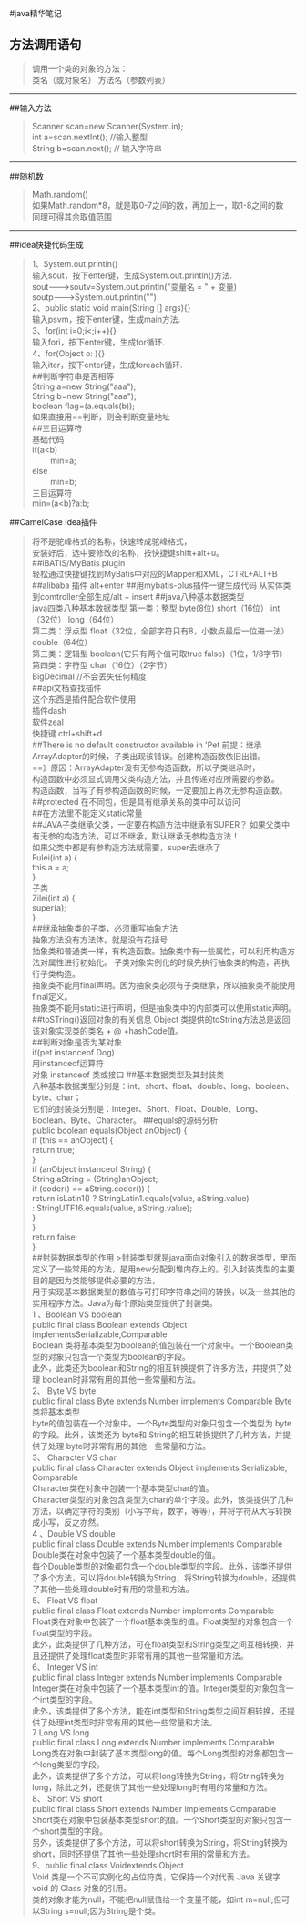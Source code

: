 #java精华笔记  
## 方法调用语句      
>调用一个类的对象的方法：  
类名（或对象名）.方法名（参数列表）  
----------------
##输入方法  
>Scanner scan=new Scanner(System.in);  
int a=scan.nextInt(); //输入整型          
String b=scan.next(); // 输入字符串         

-------------
##随机数  
>Math.random()  
如果Math.random*8，就是取0-7之间的数，再加上一，取1-8之间的数  
同理可得其余取值范围 
 

-----------------------
##idea快捷代码生成  
>1、System.out.println()      
     输入sout，按下enter键，生成System.out.println()方法.  
     sout--->soutv=System.out.println("变量名 = " + 变量)   
     soutp--->System.out.println("")     
2、public static void main(String [] args){}     
     输入psvm，按下enter键，生成main方法.    
3、for(int i=0;i<;i++){}    
     输入fori，按下enter键，生成for循环.      
4、for(Object o: ){}       
     输入iter，按下enter键，生成foreach循环.   
 ##判断字符串是否相等  
 >String a=new String("aaa");     
 String b=new String("aaa");    
 boolean flag=(a.equals(b));    
 如果直接用==判断，则会判断变量地址  
 ##三目运算符  
 >基础代码  
 if(a<b)    
     　　 min=a;  
  else   
     　　 min=b;   
  三目运算符   
  min=(a<b)?a:b; 
           
##CamelCase Idea插件    
 >将不是驼峰格式的名称，快速转成驼峰格式，  
 安装好后，选中要修改的名称，按快捷键shift+alt+u。      
 ##iBATIS/MyBatis plugin      
 >轻松通过快捷键找到MyBatis中对应的Mapper和XML，CTRL+ALT+B  
 ##alibaba 插件
 >alt+enter
 ##用mybatis-plus插件一键生成代码
 >  从实体类到comtroller全部生成/alt  + insert
 ##java八种基本数据类型  
 >java四类八种基本数据类型
  第一类：整型 byte(8位) short（16位） int（32位） long（64位）     
  第二类：浮点型 float（32位，全部字符只有8，小数点最后一位进一法） double（64位）         
  第三类：逻辑型 boolean(它只有两个值可取true false)（1位，1/8字节）      
  第四类：字符型 char（16位）（2字节）      
  BigDecimal //不会丢失任何精度    
  ##api文档查找插件   
  >这个东西是插件配合软件使用  
  插件dash               
  软件zeal             
  快捷键 ctrl+shift+d      
  ##There is no default constructor available in 'Pet
  >前提：继承ArrayAdapter的时候，子类出现该错误。创建构造函数依旧出错。   
   ==》原因：ArrayAdapter没有无参构造函数，所以子类继承时，  
   构造函数中必须显式调用父类构造方法，并且传递对应所需要的参数。   
   构造函数，当写了有参构造函数的时候，一定要加上再次无参构造函数。  
   ##protected
  >在不同包，但是具有继承关系的类中可以访问  
  ##在方法里不能定义static常量  
  ##JAVA子类继承父类，一定要在构造方法中继承有SUPER？
  >如果父类中有无参的构造方法，可以不继承，默认继承无参构造方法！  
   如果父类中都是有参构造方法就需要，super去继承了     
    Fulei(int a) {    
   this.a = a;      
   }        
   子类      
   Zilei(int a) {     
   super(a);     
   }         
   ##继承抽象类的子类，必须重写抽象方法  
   >抽象方法没有方法体。就是没有花括号  
   抽象类和普通类一样，有构造函数。抽象类中有一些属性，可以利用构造方法对属性进行初始化。
   子类对象实例化的时候先执行抽象类的构造，再执行子类构造。            
   抽象类不能用final声明。因为抽象类必须有子类继承，所以抽象类不能使用final定义。   
   抽象类不能用static进行声明，但是抽象类中的内部类可以使用static声明。    
   ##toSTring()返回对象的有关信息
   >Object 类提供的toString方法总是返回该对象实现类的类名 + @ +hashCode值。    
   ##判断对象是否为某对象  
   >if(pet instanceof Dog)  
   用instanceof运算符  
   对象  instanceof  类或接口	
   ##基本数据类型及其封装类  
   >八种基本数据类型分别是：int、short、float、double、long、boolean、byte、char；    
  它们的封装类分别是：Integer、Short、Float、Double、Long、Boolean、Byte、Character。
   ##equals的源码分析  
   > public boolean equals(Object anObject) {     
            if (this == anObject) {     
                return true;       
            }         
            if (anObject instanceof String) {       
                String aString = (String)anObject;    
                if (coder() == aString.coder()) {    
                    return isLatin1() ? StringLatin1.equals(value, aString.value)   
                                      : StringUTF16.equals(value, aString.value);   
                }          
            }          
            return false;      
        }        
    ##封装数据类型的作用
    >封装类型就是java面向对象引入的数据类型，里面定义了一些常用的方法，是用new分配到堆内存上的。引入封装类型的主要目的是因为类能够提供必要的方法，    
    用于实现基本数据类型的数值与可打印字符串之间的转换，以及一些其他的实用程序方法。Java为每个原始类型提供了封装类。     
     1 、Boolean VS boolean    
     public final class Boolean extends Object implementsSerializable,Comparable      
     Boolean 类将基本类型为boolean的值包装在一个对象中。一个Boolean类型的对象只包含一个类型为boolean的字段。  
     此外，此类还为boolean和String的相互转换提供了许多方法，并提供了处理 boolean时非常有用的其他一些常量和方法。   
     2、 Byte VS byte  
     public final class Byte extends Number implements Comparable Byte类将基本类型      
     byte的值包装在一个对象中。一个Byte类型的对象只包含一个类型为 byte的字段。此外，该类还为 byte和 String的相互转换提供了几种方法，并提供了处理 byte时非常有用的其他一些常量和方法。    
     3、 Character VS char      
     public final class Character extends Object implements Serializable, Comparable   
     Character类在对象中包装一个基本类型char的值。    
     Character类型的对象包含类型为char的单个字段。此外，该类提供了几种方法，以确定字符的类别（小写字母，数字，等等），并将字符从大写转换成小写，反之亦然。    
     4 、Double VS double      
     public final class Double extends Number implements Comparable Double类在对象中包装了一个基本类型double的值。   
     每个Double类型的对象都包含一个double类型的字段。此外，该类还提供了多个方法，可以将double转换为String，将String转换为double，还提供了其他一些处理double时有用的常量和方法。   
     5、 Float VS float        
     public final class Float extends Number implements Comparable      
     Float类在对象中包装了一个float基本类型的值。Float类型的对象包含一个float类型的字段。     
     此外，此类提供了几种方法，可在float类型和String类型之间互相转换，并且还提供了处理float类型时非常有用的其他一些常量和方法。  
     6、 Integer VS int      
     public final class Integer extends Number implements Comparable      
     Integer类在对象中包装了一个基本类型int的值。Integer类型的对象包含一个int类型的字段。    
     此外，该类提供了多个方法，能在int类型和String类型之间互相转换，还提供了处理int类型时非常有用的其他一些常量和方法。    
     7 Long VS long               
     public final class Long extends Number implements Comparable      
     Long类在对象中封装了基本类型long的值。每个Long类型的对象都包含一个long类型的字段。      
     此外，该类提供了多个方法，可以将long转换为String，将String转换为long，除此之外，还提供了其他一些处理long时有用的常量和方法。    
     8、 Short VS short         
     public final class Short extends Number implements Comparable           
     Short类在对象中包装基本类型short的值。一个Short类型的对象只包含一个short类型的字段。     
     另外，该类提供了多个方法，可以将short转换为String，将String转换为short，同时还提供了其他一些处理short时有用的常量和方法。  
     9、public final class Voidextends Object       
     Void 类是一个不可实例化的占位符类，它保持一个对代表 Java 关键字 void 的 Class 对象的引用。      
     类的对象才能为null，不能把null赋值给一个变量不能，如int m=null;但可以String s=null;因为String是个类。      